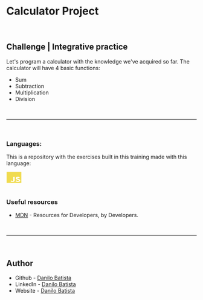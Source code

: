 # Calculator Project
<br>

## Challenge | Integrative practice

Let's program a calculator with the knowledge we've acquired so far.
The calculator will have 4 basic functions:
- Sum
- Subtraction
- Multiplication
- Division

<br>

<hr><br>

### Languages:

<div style="display: inline_block">
    <p>This is a repository with the exercises built in this training made with this language: </p>
    <img align="center" alt="icon-Js" height="30" width="40" src="https://raw.githubusercontent.com/devicons/devicon/master/icons/javascript/javascript-plain.svg">
</div>

<br>

### Useful resources

- [MDN](https://developer.mozilla.org/) - Resources for Developers, by Developers.

<br><hr><br>

## Author

- Github - [Danilo Batista](https://github.com/danilo-batista)
- LinkedIn - [Danilo Batista](https://www.linkedin.com/in/danilobatista/)
- Website - [Danilo Batista](https://www.danilobatista.com)